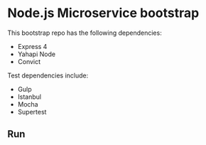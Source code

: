 # Node.js Microservice bootstrap

This bootstrap repo has the following dependencies:

* Express 4
* Yahapi Node
* Convict

Test dependencies include:

* Gulp
* Istanbul
* Mocha
* Supertest

## Run

